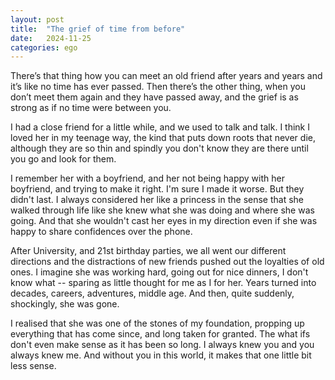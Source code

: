 ```yaml
---
layout: post
title:  "The grief of time from before"
date:   2024-11-25
categories: ego 
---
```


There’s that thing how you can meet an old friend after years and years and it’s like no time has ever passed. Then there’s the other thing, when you don’t meet them again and they have passed away, and the grief is as strong as if no time were between you. 

I had a close friend for a little while, and we used to talk and talk. I think I loved her in my teenage way, the kind that puts down roots that never die, although they are so thin and spindly you don't know they are there until you go and look for them. 

I remember her with a boyfriend, and her not being happy with her boyfriend, and trying to make it right. I'm sure I made it worse. But they didn't last. I always considered her like a princess in the sense that she walked through life like she knew what she was doing and where she was going. And that she wouldn't cast her eyes in my direction even if she was happy to share confidences over the phone.

After University, and 21st birthday parties, we all went our different directions and the distractions of new friends pushed out the loyalties of old ones. I imagine she was working hard, going out for nice dinners, I don't know what -- sparing as little thought for me as I for her. Years turned into decades, careers, adventures, middle age. And then, quite suddenly, shockingly, she was gone. 

I realised that she was one of the stones of my foundation, propping up everything that has come since, and long taken for granted. The what ifs don't even make sense as it has been so long. I always knew you and you always knew me. And without you in this world, it makes that one little bit less sense. 

